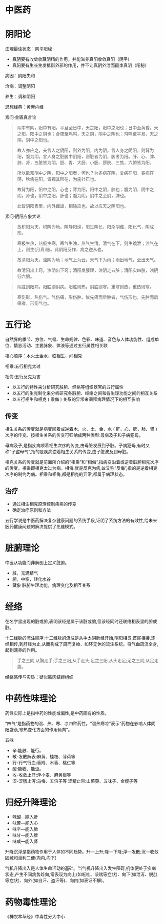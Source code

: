 中医药
========================================================

# 阴阳论

生理最佳状态：阴平阳秘

- 真阴要有收敛收藏阴精的作用，并能滋养真阳收敛真阳（阴平）
- 真阳要有生长生发抵御外邪的作用，并不让真阴外泄而固束真阴（阳秘）

病因：阴阳失和

治病：调整阴阳

养生：调和阴阳

思想经典：黄帝内经

素问·金匮真言论

> 阴中有阴，阳中有阳。平旦至日中，天之阳，阳中之阳也；日中至黄昏，天之阳，阳中之阴也；合夜至鸡鸣，天之阴，阴中之阴也；鸡鸣至平旦，天之阴，阴中之阳也。
    
> 故人亦应之，夫言人之阴阳，则外为阳，内为阴。言人身之阴阳，则背为阳，腹为阴。言人身之脏腑中阴阳，则脏者为阴，腑者为阳。肝、心、脾、肺、肾，五脏皆为阴，胆、胃、大肠、小肠、膀胱、三焦，六腑皆为阳。
    
> 所以欲知阴中之阴，阳中之阳者，何也？为冬病在阴，夏病在阳，春病在阴，秋病在阳，皆视其所在，为施针石也。
    
> 故背为阳，阳中之阳，心也；背为阳，阳中之阴，肺也；腹为阴，阴中之阴，肾也，阴中之阳，肝也；腹为阴，阴中之至阴，脾也。
    
> 此皆阴阳表里，内外雌雄，相输应也。故以应天之阴阳也。

素问·阴阳应象大论

> 故积阳为天，积阴为地。阴静阳燥，阳生阴长，阳杀阴藏，阳化气，阴成形。
    
> 寒极生热，热极生寒，寒气生浊，热气生清。清气在下，则生飧泄；浊气在上，则生(月真)胀。此阴阳反作，病之逆从也。
    
> 故清阳为天，浊阴为地；地气上为云，天气下为雨；雨出地气，云出天气。

> 故清阳出上窍，浊阴出下窍；清阳发腠理，浊阴走五脏；清阳实四肢，浊阴归六腑。

> 阴胜则阳病，阳胜则阴病。阳胜则热，阴胜则寒。重寒则热，重热则寒。

> 寒伤形，热伤气。气伤痛，形伤肿。故先痛而后肿者，气伤形也，先肿而后痛者，形伤气也。

# 五行论

自然界的季节、方位、气候、生命规律、色彩、味道、音色与人体功能性、组成单位、情志活动、主要脉象、体液等通过五行属性相关联

核心顺序：木火土金水，临相生，间相克

相乘:五行相克太过

相侮:五行反克为害

- 以五行的特性来分析研究脏腑、经络等组织器官的五行属性
- 以五行的生克制化来分析研究各脏腑、经络之间和各生理功能之间的相互关系
- 以五行相生和相克 ( 乘侮 ) 关系的异常来阐释病理情况下的相互影响

## 传变

相生关系的传变就是病变顺着或逆着木、火、土、金、水 ( 肝、心、脾、肺、肾 ) 次序的传变。按相生关系的传变可归纳成两种类型:母病及子和子病犯母。

母病及子,是指疾病顺着相生次序的传变,由母脏发展到子脏。子病犯母,有时又称“子盗母气”,指的是疾病逆着相生关系的传变,由子脏波及到母脏。

相克关系的传变就是前面所介绍的“相乘”和“相侮”,指病变沿着或逆着脏腑相克次序的传变。相乘即相克太过为病。相侮,就是反克为病,故又称“反侮”,指的是逆着相克次序的制约为病。相乘和相侮,都是相克的异常,都属于病理状态。

## 治疗

- 通过相生相克原理控制疾病的传变
- 确定治疗原则和方法

五行学说是中医药解决复杂健康问题的系统手段,证明了系统方法的有效性,给未来医药健康问题的解决提供了思维模式。
# 脏腑理论

中医从功能而非解剖上定义脏腑。

- 脏，充满精气
- 腑，中空，转化水谷
- 藏象 脏腑生理功能，病理变化及相互关系

# 经络

在名字里出现的脏或腑,表明该经是属于该脏或腑,但该经同时还联络相表里的腑或脏。

十二经脉的流注顺序:十二经脉的流注是从手太阴肺经开始,阴阳相贯,首尾相接,逐经相传,到肝经为止,从而构成了周而复始、如环无休的流注系统。将气血周流全身,起到濡养的作用。

> 手之三阴,从胸走手;手之三阳,从手走头;足之三阳,从头走足;足之三阴,从足走腹。

经络感传与实质：疑似筋肉结缔组织

# 中药性味理论

药性实际上是指中药的性能或偏性,是中药固有的性质。

“四气”是指药物的温、热、寒、凉四种药性，“温热寒凉”表示“药物在影响人体阴阳盛衰,寒热变化方面的作用倾向”。

五味

- 辛:能散、能行。
- 散-发散解表:麻黄、桂枝、薄荷等
- 行-行气行血:香附、木香、桃仁等
- 酸:能收、能涩。
- 收-收敛止汗:浮小麦、麻黄根等
- 涩-涩肠止泻:乌梅、五倍子等 涩精止带:山茱萸、五味子、金樱子等

# 归经升降理论

- 味酸—能入肝
- 味苦—能入心
- 味辛—能入肺
- 味甘—能入脾
- 味咸—能入肾

升降沉浮是指药物作用于人体的不同趋势。升—上升;降—下降;浮—发散;沉—收敛固藏和泄利二便(向内,向下)

气机升降出入是人体生命活动的基础。当气机升降出入发生障碍,机体便处于疾病状态,产生不同病势趋向,常表现为向上(如呕吐、咳喘等症状)、向下(如泄泻、脱肛等症状)、向外(如自汗、盗汗等)、向内(如表证不解)。

# 药物毒性理论

《神农本草经》中毒性分大中小

